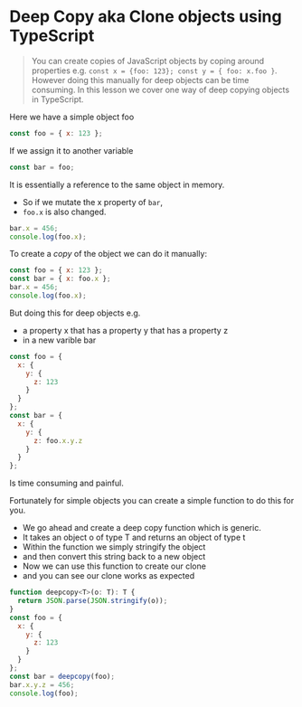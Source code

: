 # Deep Copy aka Clone objects using TypeScript
> You can create copies of JavaScript objects by coping around properties e.g. `const x = {foo: 123}; const y = { foo: x.foo }`. However doing this manually for deep objects can be time consuming. In this lesson we cover one way of deep copying objects in TypeScript.

Here we have a simple object foo
```js
const foo = { x: 123 };
```
If we assign it to another variable

```js
const bar = foo;
```

It is essentially a reference to the same object in memory. 
* So if we mutate the x property of `bar`, 
* `foo.x` is also changed.
```js
bar.x = 456;
console.log(foo.x);
```
To create a *copy* of the object we can do it manually: 

```js
const foo = { x: 123 };
const bar = { x: foo.x };
bar.x = 456;
console.log(foo.x);
```
But doing this for deep objects e.g. 
* a property x that has a property y that has a property z
* in a new varible bar
```js
const foo = {
  x: {
    y: {
      z: 123
    }
  }
};
const bar = {
  x: {
    y: {
      z: foo.x.y.z
    }
  }
};
```
Is time consuming and painful. 

Fortunately for simple objects you can create a simple function to do this for you. 
* We go ahead and create a deep copy function which is generic.
* It takes an object o of type T and returns an object of type t 
* Within the function we simply stringify the object 
* and then convert this string back to a new object
* Now we can use this function to create our clone 
* and you can see our clone works as expected 
```js
function deepcopy<T>(o: T): T {
  return JSON.parse(JSON.stringify(o));
}
const foo = {
  x: {
    y: {
      z: 123
    }
  }
};
const bar = deepcopy(foo);
bar.x.y.z = 456;
console.log(foo);
```